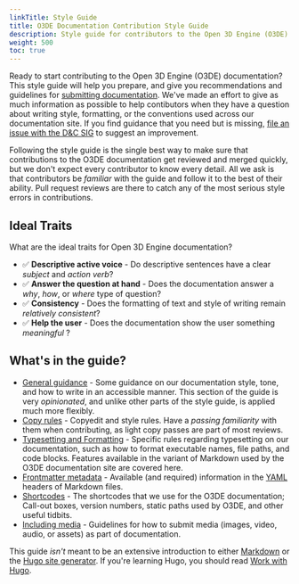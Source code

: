```yaml
---
linkTitle: Style Guide
title: O3DE Documentation Contribution Style Guide
description: Style guide for contributors to the Open 3D Engine (O3DE) documentation project.
weight: 500
toc: true
---
```


Ready to start contributing to the Open 3D Engine (O3DE) documentation? This style guide will help you prepare, and give you recommendations and guidelines for [submitting documentation](/docs/contributing/to-docs/submit-a-pr). We've made an effort to give as much information as possible to help contibutors when they have a question about writing style, formatting, or the conventions used across our documentation site. If you find guidance that you need but is missing, [file an issue with the D&C SIG](https://github.com/o3de/sig-docs-community) to suggest an improvement.

Following the style guide is the single best way to make sure that contributions to the O3DE documentation get reviewed and merged quickly, but we don't expect every contributor to know every detail. All we ask is that contributors be _familiar_ with the guide and follow it to the best of their ability. Pull request reviews are there to catch any of the most serious style errors in contributions.

## Ideal Traits

What are the ideal traits for Open 3D Engine documentation?

* ✅ **Descriptive active voice** - Do descriptive sentences have a clear *subject* and *action verb*?
* ✅ **Answer the question at hand** - Does the documentation answer a *why*, *how*, or *where* type of question?
* ✅ **Consistency** - Does the formatting of text and style of writing remain *relatively consistent*?
* ✅ **Help the user** - Does the documentation show the user something *meaningful*    ?

## What's in the guide?

* [General guidance](./guidance) - Some guidance on our documentation style, tone, and how to write in an accessible manner. This section of the guide is very _opinionated_, and unlike other parts of the style guide, is applied much more flexibly.
* [Copy rules](./copy) - Copyedit and style rules. Have a _passing familiarity_ with them when contributing, as light copy passes are part of most reviews.
* [Typesetting and Formatting](./format) - Specific rules regarding typesetting on our documentation, such as how to format executable names, file paths, and code blocks. Features available in the variant of Markdown used by the O3DE documentation site are covered here.
* [Frontmatter metadata](./metadata) - Available (and required) information in the [YAML](https://yaml.org/) headers of Markdown files.
* [Shortcodes](./shortcodes) - The shortcodes that we use for the O3DE documentation; Call-out boxes, version numbers, static paths used by O3DE, and other useful tidbits.
* [Including media](./media) - Guidelines for how to submit media (images, video, audio, or assets) as part of documentation.

This guide _isn't_ meant to be an extensive introduction to either [Markdown](https://www.markdownguide.org/) or the [Hugo site generator](https://gohugo.io/). If you're learning Hugo, you should read [Work with Hugo](/docs/contributing/to-docs/hugo).

